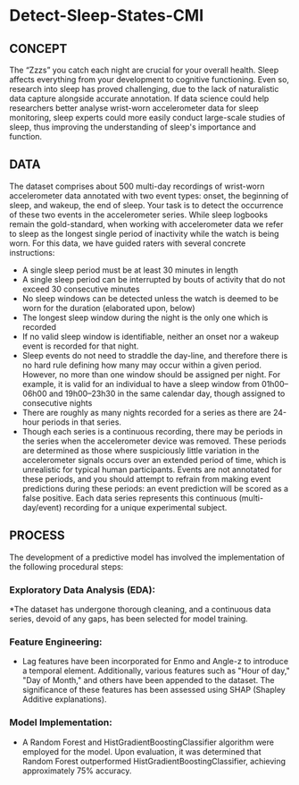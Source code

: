 # Detect-Sleep-States-CMI

## CONCEPT
The “Zzzs” you catch each night are crucial for your overall health. Sleep affects everything from your development to cognitive functioning. Even so, research into sleep has proved challenging, due to the lack of naturalistic data capture alongside accurate annotation. If data science could help researchers better analyse wrist-worn accelerometer data for sleep monitoring, sleep experts could more easily conduct large-scale studies of sleep, thus improving the understanding of sleep's importance and function.

## DATA
The dataset comprises about 500 multi-day recordings of wrist-worn accelerometer data annotated with two event types: onset, the beginning of sleep, and wakeup, the end of sleep. Your task is to detect the occurrence of these two events in the accelerometer series. While sleep logbooks remain the gold-standard, when working with accelerometer data we refer to sleep as the longest single period of inactivity while the watch is being worn. For this data, we have guided raters with several concrete instructions:

* A single sleep period must be at least 30 minutes in length
*  A single sleep period can be interrupted by bouts of activity that do not exceed 30 consecutive minutes
* No sleep windows can be detected unless the watch is deemed to be worn for the duration (elaborated upon, below)
* The longest sleep window during the night is the only one which is recorded
* If no valid sleep window is identifiable, neither an onset nor a wakeup event is recorded for that night.
* Sleep events do not need to straddle the day-line, and therefore there is no hard rule defining how many may occur within a given period. However, no more than one window should be assigned per night. For example, it is valid for an individual to have a sleep window from 01h00–06h00 and 19h00–23h30 in the same calendar day, though assigned to consecutive nights
* There are roughly as many nights recorded for a series as there are 24-hour periods in that series.
* Though each series is a continuous recording, there may be periods in the series when the accelerometer device was removed. These periods are determined as those where suspiciously little variation in the accelerometer signals occurs over an extended period of time, which is unrealistic for typical human participants. Events are not annotated for these periods, and you should attempt to refrain from making event predictions during these periods: an event prediction will be scored as a false positive. Each data series represents this continuous (multi-day/event) recording for a unique experimental subject.
## PROCESS
The development of a predictive model has involved the implementation of the following procedural steps:

### Exploratory Data Analysis (EDA): 
*The dataset has undergone thorough cleaning, and a continuous data series, devoid of any gaps, has been selected for model training.
### Feature Engineering: 
* Lag features have been incorporated for Enmo and Angle-z to introduce a temporal element. Additionally, various features such as "Hour of day," "Day of Month," and others have been appended to the dataset. The significance of these features has been assessed using SHAP (Shapley Additive explanations).
### Model Implementation: 
* A Random Forest and HistGradientBoostingClassifier algorithm were employed for the model. Upon evaluation, it was determined that Random Forest outperformed HistGradientBoostingClassifier, achieving approximately 75% accuracy.
